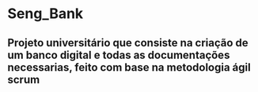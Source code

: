 # Seng_Bank
## Projeto universitário que consiste na criação de um banco digital e todas as documentações necessarias, feito com base na metodologia ágil scrum
